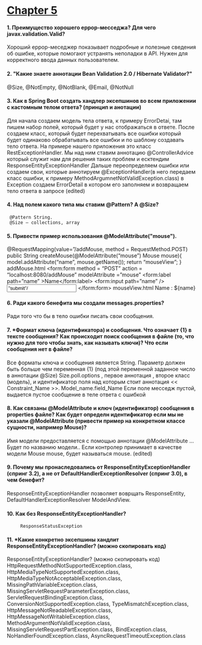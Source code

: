 # <a href="http://git.foxminded.com.ua/gesha17/quick-poll">Chapter 5</a>

#### 1.	Преимущество хорошего еррор-месседжа? Для чего javax.validation.Valid?
Хороший еррор-меседжер показывает подробные и полезные сведения об ошибке, которые помогают устранять неполадки в API.
Нужен для корректного ввода данных пользователем.
#### 2. "Какие знаете аннотации Bean Validation 2.0 / Hibernate Validator?"
@Size, @NotEmpty, @NotBlank, @Email, @NotNull
#### 3. Как в Spring Boot создать хандлер эксепшинов во всем приложении с кастомным телом ответа? (принцип и анотации)
Для начала создаем модель тела ответа, к примеру ErrorDetai, там пишем набор полей, который будет у нас отображаться в ответе.
После создаем класс, который будет перехватывать все ошибки который будет одинаково обрабатывать все ошибки и по шаблону создавать тело ответа. На примере нашего приложения это класс RestExceptionHandler. Мы над ним ставим аннотацию @ControllerAdvice который служит нам для решения таких проблем и есктендим ResponseEntityExceptionHandler
Дальше переопределяем ошибки или создаем свои, которые аннотируем @ExceptionHandler(в него передаем класс ошибки, к примеру MethodArgumnetNotValidException.class) в Exception создаем ErrorDetail в котором его заполняем и возвращаем тело ответа в запросе (edited)
#### 4. Над полем какого типа мы ставим @Pattern? А @Size?
     @Pattern String.
     @Size – collections, array
#### 5. Привести пример использования @ModelAttribute("mouse").
 @RequestMapping(value=”/addMouse, method = RequestMethod.POST)
public String createMouse(@ModelAttribute(“mouse”) Mouse mouse){
model.addAttribute(“name”, mouse.getName());
return “mouseView”;
}
addMouse.html
<form:form method = “POST” action = “localhost:8080/addMouse”
modelAttribute =”mouse”
<form:label path=”name” >Name</form:label>
<form:input path=”name” />
<input type=”submit” value =”submit”/>
</form:form>
mouseView.html
Name : ${name}

#### 6.  Ради какого бенефита мы создали messages.properties?
Ради того что бы в тело ошибки писать свои сообщения.

#### 7.  *Формат ключа (идентификатора) и сообщения. Что означает {1} в тексте сообщения? Как происходит поиск сообщения в файле (то, что нужно для того чтобы знать, как называть ключи)? Что если сообщения нет в файле?
Все форматы ключа и сообщения является String.
Параметр должен быть больше чем переменная {1} (под этой переменной заданное число в аннотации @Size)
Size.poll.options , первое аннотация , второе класс (модель), и
идентификатор поля над которым стоит аннотация
<< Constraint_Name >>. Model_name.field_Name
Если поле месседж пустой, выдается пустое сообщение в теле ответа с ошибкой

#### 8.  Как связаны @ModelAttribute и ключ (идентификатор) сообщения в properties файле? Как будет определн идентификатор если мы не указали @ModelAttribute (привести пример на конкретном классе сущности, например Mouse)?

Имя модели предоставляется с помощью аннотации @ModelAttribute …
Будет по названию модели.. Если контролер принимает в качестве модели Mouse mouse, будет называться mouse. (edited)

#### 9.  Почему мы пронаследовались от ResponseEntityExceptionHandler (спринг 3.2), а не от DefaultHandlerExceptionResolver (спринг 3.0), в чем бенефит?

ResponseEntityExceptionHandler позволяет воврщать ResponseEntity, DefaultHandlerExceptionResolver ModelAndView.

#### 10. Как без ResponseEntityExceptionHandler?
         ResponseStatusException

#### 11. *Какие конкретно эксепшины хандлит ResponseEntityExceptionHandler? (можно скопировать код)

ResponseEntityExceptionHandler? (можно скопировать код)
HttpRequestMethodNotSupportedException.class,
HttpMediaTypeNotSupportedException.class,
HttpMediaTypeNotAcceptableException.class,
MissingPathVariableException.class,
MissingServletRequestParameterException.class,
ServletRequestBindingException.class,
ConversionNotSupportedException.class,
TypeMismatchException.class,
HttpMessageNotReadableException.class,
HttpMessageNotWritableException.class,
MethodArgumentNotValidException.class,
MissingServletRequestPartException.class,
BindException.class,
NoHandlerFoundException.class,
AsyncRequestTimeoutException.class

